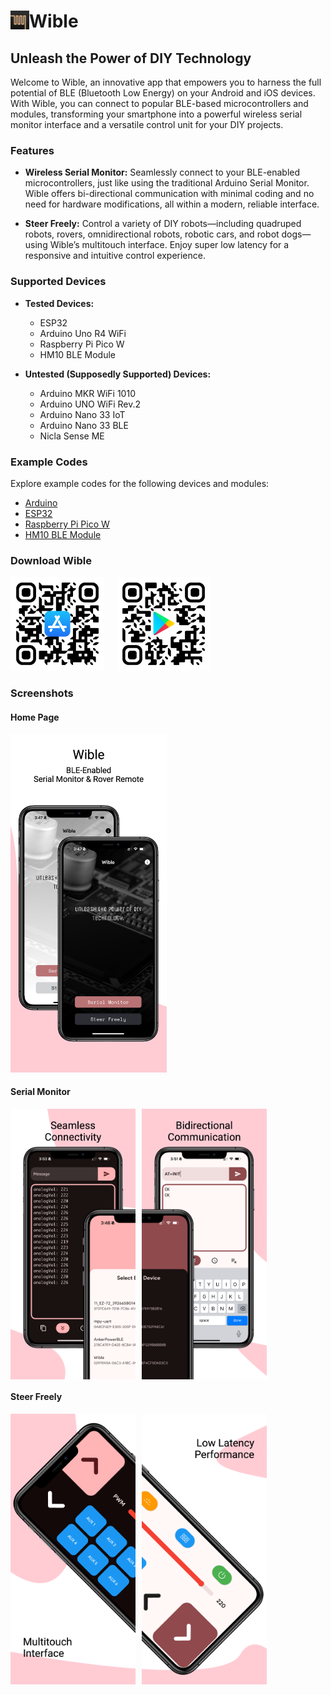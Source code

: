 # <img src="https://github.com/Rupakpoddar/WibleCodeTemplate/blob/master/Assets/WibleIcon.png" height="30" align="left"> Wible

## Unleash the Power of DIY Technology

Welcome to Wible, an innovative app that empowers you to harness the full potential of BLE (Bluetooth Low Energy) on your Android and iOS devices. With Wible, you can connect to popular BLE-based microcontrollers and modules, transforming your smartphone into a powerful wireless serial monitor interface and a versatile control unit for your DIY projects.

### Features

- **Wireless Serial Monitor:** Seamlessly connect to your BLE-enabled microcontrollers, just like using the traditional Arduino Serial Monitor. Wible offers bi-directional communication with minimal coding and no need for hardware modifications, all within a modern, reliable interface.

- **Steer Freely:** Control a variety of DIY robots—including quadruped robots, rovers, omnidirectional robots, robotic cars, and robot dogs—using Wible’s multitouch interface. Enjoy super low latency for a responsive and intuitive control experience.

### Supported Devices

- **Tested Devices:**
  - ESP32
  - Arduino Uno R4 WiFi
  - Raspberry Pi Pico W
  - HM10 BLE Module

- **Untested (Supposedly Supported) Devices:**
  - Arduino MKR WiFi 1010
  - Arduino UNO WiFi Rev.2
  - Arduino Nano 33 IoT
  - Arduino Nano 33 BLE
  - Nicla Sense ME

### Example Codes

Explore example codes for the following devices and modules:

- [Arduino](https://github.com/Rupakpoddar/WibleCodeTemplate/tree/master/Arduino)
- [ESP32](https://github.com/Rupakpoddar/WibleCodeTemplate/tree/master/ESP32)
- [Raspberry Pi Pico W](https://github.com/Rupakpoddar/WibleCodeTemplate/tree/master/RPi_Pico_W)
- [HM10 BLE Module](https://github.com/Rupakpoddar/WibleCodeTemplate/tree/master/HM10_BLE_Module)

### Download Wible

<div style="display: flex; gap: 20px;">
  <a href="https://github.com/Rupakpoddar/WibleCodeTemplate/blob/master/Assets/AppStoreQR.png"><img src="https://github.com/Rupakpoddar/WibleCodeTemplate/blob/master/Assets/AppStoreQR.png" width="150"></a>
  <a href="https://github.com/Rupakpoddar/WibleCodeTemplate/blob/master/Assets/PlaystoreQR.png"><img src="https://github.com/Rupakpoddar/WibleCodeTemplate/blob/master/Assets/PlaystoreQR.png" width="150"></a>
</div>

### Screenshots

#### Home Page
<img src="https://github.com/Rupakpoddar/WibleCodeTemplate/blob/master/Assets/Screenshots/Apple%20iPhone%2011%20Pro%20Max%20Screenshot%201.png" width="250" />

#### Serial Monitor
<div style="display: flex; gap: 10px;">
  <img src="https://github.com/Rupakpoddar/WibleCodeTemplate/blob/master/Assets/Screenshots/Apple%20iPhone%2011%20Pro%20Max%20Screenshot%202.png" width="200" />
  <img src="https://github.com/Rupakpoddar/WibleCodeTemplate/blob/master/Assets/Screenshots/Apple%20iPhone%2011%20Pro%20Max%20Screenshot%203.png" width="200" />
</div>

#### Steer Freely
<div style="display: flex; gap: 10px;">
  <img src="https://github.com/Rupakpoddar/WibleCodeTemplate/blob/master/Assets/Screenshots/Apple%20iPhone%2011%20Pro%20Max%20Screenshot%204.png" width="200" />
  <img src="https://github.com/Rupakpoddar/WibleCodeTemplate/blob/master/Assets/Screenshots/Apple%20iPhone%2011%20Pro%20Max%20Screenshot%205.png" width="200" />
</div>
